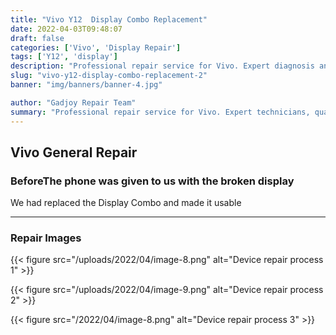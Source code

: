 ```yaml
---
title: "Vivo Y12  Display Combo Replacement"
date: 2022-04-03T09:48:07
draft: false
categories: ['Vivo', 'Display Repair']
tags: ['Y12', 'display']
description: "Professional repair service for Vivo. Expert diagnosis and quality repairs in Bangalore."
slug: "vivo-y12-display-combo-replacement-2"
banner: "img/banners/banner-4.jpg"

author: "Gadjoy Repair Team"
summary: "Professional repair service for Vivo. Expert technicians, quality parts, warranty included."
---
```


## Vivo General Repair

### BeforeThe phone was given to us with the broken display

We had replaced the Display Combo and made it usable

---

### Repair Images

{{< figure src="/uploads/2022/04/image-8.png" alt="Device repair process 1" >}}

{{< figure src="/uploads/2022/04/image-9.png" alt="Device repair process 2" >}}

{{< figure src="/2022/04/image-8.png" alt="Device repair process 3" >}}

